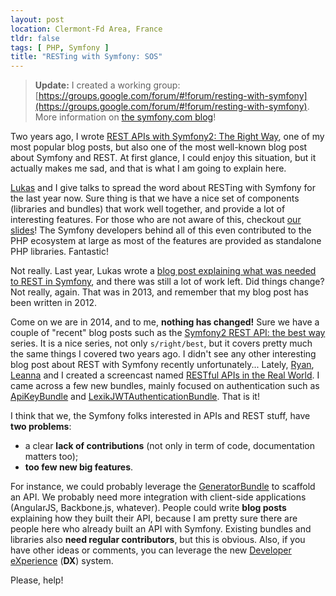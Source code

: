```yaml
---
layout: post
location: Clermont-Fd Area, France
tldr: false
tags: [ PHP, Symfony ]
title: "RESTing with Symfony: SOS"
---
```


> **Update:** I created a working group: [https://groups.google.com/forum/#!forum/resting-with-symfony](https://groups.google.com/forum/#!forum/resting-with-symfony). More information on [the symfony.com blog](http://symfony.com/blog/improving-rest-in-symfony)!

Two years ago, I wrote [REST APIs with Symfony2: The Right
Way](/2012/08/02/rest-apis-with-symfony2-the-right-way/), one of my most popular
blog posts, but also one of the most well-known blog post about Symfony and
REST. At first glance, I could enjoy this situation, but it actually makes me
sad, and that is what I am going to explain here.

[Lukas](https://twitter.com/lsmith) and I give talks to spread the word about
RESTing with Symfony for the last year now. Sure thing is that we have a nice
set of components (libraries and bundles) that work well together, and provide a
lot of interesting features.  For those who are not aware of this, checkout
[our](http://friendsofsymfony.github.io/slides/rest-dans-le-monde-symfony.html)
[slides](http://friendsofsymfony.github.io/slides/build-awesome-rest-apis-with-symfony2.html)!
The Symfony developers behind all of this even contributed to the PHP ecosystem
at large as most of the features are provided as standalone PHP libraries.
Fantastic!

Not really. Last year, Lukas wrote a [blog post explaining what was needed to
REST in Symfony](http://pooteeweet.org/blog/2221), and there was still a lot of
work left. Did things change? Not really, again. That was in 2013, and remember
that my blog post has been written in 2012.

Come on we are in 2014, and to me, **nothing has changed!** Sure we have a
couple of "recent" blog posts such as the [Symfony2 REST API: the best
way](http://welcometothebundle.com/symfony2-rest-api-the-best-2013-way/) series.
It is a nice series, not only `s/right/best`, but it covers pretty much the same
things I covered two years ago. I didn't see any other interesting blog post
about REST with Symfony recently unfortunately... Lately,
[Ryan](https://twitter.com/weaverryan),
[Leanna](https://twitter.com/leannapelham) and I created a screencast named
[RESTful APIs in the Real World](https://knpuniversity.com/screencast/rest).
I came across a few new bundles, mainly focused on authentication such as
[ApiKeyBundle](https://github.com/uecode/api-key-bundle) and
[LexikJWTAuthenticationBundle](https://github.com/lexik/LexikJWTAuthenticationBundle).
That is it!

I think that we, the Symfony folks interested in APIs and REST stuff, have **two
problems**:

* a clear **lack of contributions** (not only in term of code, documentation
  matters too);
* **too few new big features**.

For instance, we could probably leverage the
[GeneratorBundle](https://github.com/sensiolabs/SensioGeneratorBundle) to
scaffold an API. We probably need more integration with client-side applications
(AngularJS, Backbone.js, whatever). People could write **blog posts** explaining
how they built their API, because I am pretty sure there are people here who
already built an API with Symfony. Existing bundles and libraries also **need
regular contributors**, but this is obvious. Also, if you have other ideas or
comments, you can leverage the new [Developer
eXperience](http://symfony.com/blog/making-the-symfony-experience-exceptional)
(**DX**) system.

Please, help!

